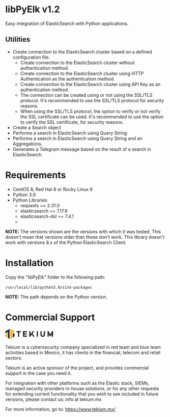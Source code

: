 # libPyElk v1.2

Easy integration of ElasticSearch with Python applications.

## Utilities
- Create connection to the ElasticSearch cluster based on a defined configuration file.
  - Create connection to the ElasticSearch cluster without authentication method.
  - Create connection to the ElasticSearch cluster using HTTP Authentication as the authentication method.
  - Create connection to the ElasticSearch cluster using API Key as an authentication method.
  - The connection can be created using or not using the SSL/TLS protocol. It's recommended to use the SSL/TLS protocol for security reasons.
  - When using the SSL/TLS protocol, the option to verify or not verify the SSL certificate can be used. It's recommended to use the option to verify the SSL certificate, for security reasons.
- Create a Search object
- Performs a search in ElasticSearch using Query String.
- Performs a search in ElasticSearch using Query String and an Aggregations.
- Generates a Telegram message based on the result of a search in ElasticSearch.

# Requirements
- CentOS 8, Red Hat 8 or Rocky Linux 8
- Python 3.9
- Python Libraries
  - requests == 2.31.0
  - elasticsearch == 7.17.9
  - elasticsearch-dsl == 7.4.1
  - 
**NOTE:** The versions shown are the versions with which it was tested. This doesn't mean that versions older than these don't work. This library doesn't work with versions 8.x of the Python ElasticSearch Client.

# Installation

Copy the "libPyElk" folder to the following path:

`/usr/local/lib/python3.9/site-packages`

**NOTE:** The path depends on the Python version.

# Commercial Support
![Tekium](https://github.com/unmanarc/uAuditAnalyzer2/blob/master/art/tekium_slogo.jpeg)

Tekium is a cybersecurity company specialized in red team and blue team activities based in Mexico, it has clients in the financial, telecom and retail sectors.

Tekium is an active sponsor of the project, and provides commercial support in the case you need it.

For integration with other platforms such as the Elastic stack, SIEMs, managed security providers in-house solutions, or for any other requests for extending current functionality that you wish to see included in future versions, please contact us: info at tekium.mx

For more information, go to: https://www.tekium.mx/
